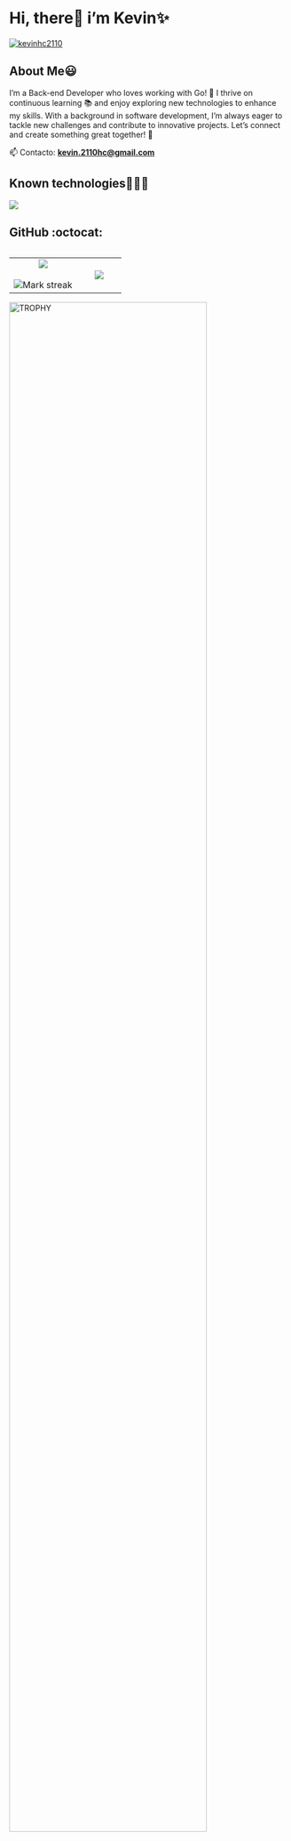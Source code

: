 <h1 >Hi, there👋 i’m Kevin✨ </h1> 
<p align="left">
<a href="https://linkedin.com/in/kevinhc2110" target="blank"><img align="center" src="https://img.shields.io/badge/LinkedIn-0077B5?style=for-the-badge&logo=linkedin&logoColor=white" alt="kevinhc2110"/></a>
</p>

<h2>About Me😃</h2>

<p align="left">
I’m a Back-end Developer who loves working with Go! 🚀 I thrive on continuous learning 📚 and enjoy exploring new technologies to enhance my skills. With a background in software development, I’m always eager to tackle new challenges and contribute to innovative projects. Let’s connect and create something great together! 🤝

📫 Contacto: **kevin.2110hc@gmail.com**
</p>

<h2 >Known technologies👨🏻‍💻</h2>
<!--tech stack icons-->
<p align="left">
  <a href="https://skillicons.dev">
    <img src="https://skillicons.dev/icons?i=go,rust,aws,cs,cpp,java,py,dotnet,angular,css,html,graphql,js,postgres,mysql,mongodb,git,github,docker,kubernetes,postman,vscode,md,npm,githubactions,linux,jenkins&perline=12" />
  </a>
</p>

<h2>GitHub :octocat:</h2>
<!--- stats & Trophy (start) -->
<p align="center">
  <!--- stats (start) -->
<table align="left">
<tr border="none">
<td width="60%" align="center">

<img  align="center"  src="https://github-readme-stats.vercel.app/api?username=kevinhc2110&theme=dark&show_icons=true&count_private=true" />
  <br></br> 
  <img  title="🔥 Get streak stats for your profile at git.io/streak-stats" alt="Mark streak" src="https://github-readme-streak-stats.herokuapp.com/?user=kevinhc2110&theme=dark&hide_border=false" /> 
</td>

<td width="40%" align="center">

  <img  align="center"  src="https://github-readme-stats.anuraghazra1.vercel.app/api/top-langs/?username=kevinhc2110&theme=dark&hide_border=false&no-bg=true&no-frame=true&langs_count=10"/>

  </td>
</tr>
</table>

<div align=left>
  <a href="https://github.com/ryo-ma/github-profile-trophy" title="Go to Source">
      <img align="center" width=84% src="https://github-profile-trophy.vercel.app/?username=kevinhc2110&theme=radical&row=1&column=7&margin-h=15&margin-w=5&no-bg=true" alt="TROPHY" />
    </a>
</div>

</p>        
